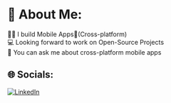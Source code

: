 # 💫 About Me:
🧑‍💻 I build Mobile Apps📱(Cross-platform)<br>💻 Looking forward to work on Open-Source Projects<br>💬 You can ask me about cross-platform mobile apps<br>


## 🌐 Socials:
[![LinkedIn](https://img.shields.io/badge/LinkedIn-%230077B5.svg?logo=linkedin&logoColor=white)](https://linkedin.com/in/https://www.linkedin.com/in/abhishek-saini-9885941bb/) 
